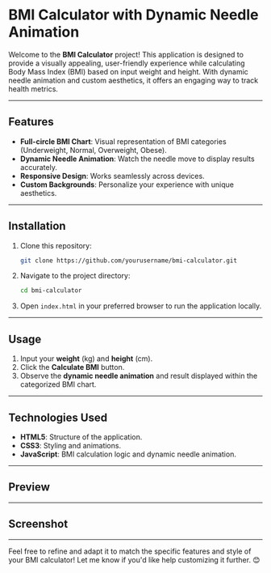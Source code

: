 # BMI Calculator with Dynamic Needle Animation

Welcome to the **BMI Calculator** project! This application is designed to provide a visually appealing, user-friendly experience while calculating Body Mass Index (BMI) based on input weight and height. With dynamic needle animation and custom aesthetics, it offers an engaging way to track health metrics.

---

## Features

- **Full-circle BMI Chart**: Visual representation of BMI categories (Underweight, Normal, Overweight, Obese).
- **Dynamic Needle Animation**: Watch the needle move to display results accurately.
- **Responsive Design**: Works seamlessly across devices.
- **Custom Backgrounds**: Personalize your experience with unique aesthetics.

---

## Installation

1. Clone this repository:
    ```bash
    git clone https://github.com/yourusername/bmi-calculator.git
    ```
2. Navigate to the project directory:
    ```bash
    cd bmi-calculator
    ```
3. Open `index.html` in your preferred browser to run the application locally.

---

## Usage

1. Input your **weight** (kg) and **height** (cm).
2. Click the **Calculate BMI** button.
3. Observe the **dynamic needle animation** and result displayed within the categorized BMI chart.

---

## Technologies Used

- **HTML5**: Structure of the application.
- **CSS3**: Styling and animations.
- **JavaScript**: BMI calculation logic and dynamic needle animation.

---

## Preview


---

## Screenshot



---

Feel free to refine and adapt it to match the specific features and style of your BMI calculator! Let me know if you'd like help customizing it further. 😊
